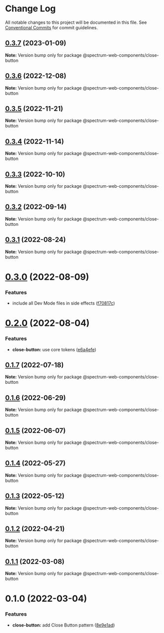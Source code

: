 # Change Log

All notable changes to this project will be documented in this file.
See [Conventional Commits](https://conventionalcommits.org) for commit guidelines.

## [0.3.7](https://github.com/adobe/spectrum-web-components/compare/@spectrum-web-components/close-button@0.3.6...@spectrum-web-components/close-button@0.3.7) (2023-01-09)

**Note:** Version bump only for package @spectrum-web-components/close-button

## [0.3.6](https://github.com/adobe/spectrum-web-components/compare/@spectrum-web-components/close-button@0.3.5...@spectrum-web-components/close-button@0.3.6) (2022-12-08)

**Note:** Version bump only for package @spectrum-web-components/close-button

## [0.3.5](https://github.com/adobe/spectrum-web-components/compare/@spectrum-web-components/close-button@0.3.4...@spectrum-web-components/close-button@0.3.5) (2022-11-21)

**Note:** Version bump only for package @spectrum-web-components/close-button

## [0.3.4](https://github.com/adobe/spectrum-web-components/compare/@spectrum-web-components/close-button@0.3.3...@spectrum-web-components/close-button@0.3.4) (2022-11-14)

**Note:** Version bump only for package @spectrum-web-components/close-button

## [0.3.3](https://github.com/adobe/spectrum-web-components/compare/@spectrum-web-components/close-button@0.3.2...@spectrum-web-components/close-button@0.3.3) (2022-10-10)

**Note:** Version bump only for package @spectrum-web-components/close-button

## [0.3.2](https://github.com/adobe/spectrum-web-components/compare/@spectrum-web-components/close-button@0.3.1...@spectrum-web-components/close-button@0.3.2) (2022-09-14)

**Note:** Version bump only for package @spectrum-web-components/close-button

## [0.3.1](https://github.com/adobe/spectrum-web-components/compare/@spectrum-web-components/close-button@0.3.0...@spectrum-web-components/close-button@0.3.1) (2022-08-24)

**Note:** Version bump only for package @spectrum-web-components/close-button

# [0.3.0](https://github.com/adobe/spectrum-web-components/compare/@spectrum-web-components/close-button@0.2.0...@spectrum-web-components/close-button@0.3.0) (2022-08-09)

### Features

-   include all Dev Mode files in side effects ([f70817c](https://github.com/adobe/spectrum-web-components/commit/f70817cc15db6dcf5cc1de2d82b4f7b0c80b1251))

# [0.2.0](https://github.com/adobe/spectrum-web-components/compare/@spectrum-web-components/close-button@0.1.7...@spectrum-web-components/close-button@0.2.0) (2022-08-04)

### Features

-   **close-button:** use core tokens ([e6a4efe](https://github.com/adobe/spectrum-web-components/commit/e6a4efe3a278ae4586a6274571b9e59638725fb7))

## [0.1.7](https://github.com/adobe/spectrum-web-components/compare/@spectrum-web-components/close-button@0.1.6...@spectrum-web-components/close-button@0.1.7) (2022-07-18)

**Note:** Version bump only for package @spectrum-web-components/close-button

## [0.1.6](https://github.com/adobe/spectrum-web-components/compare/@spectrum-web-components/close-button@0.1.5...@spectrum-web-components/close-button@0.1.6) (2022-06-29)

**Note:** Version bump only for package @spectrum-web-components/close-button

## [0.1.5](https://github.com/adobe/spectrum-web-components/compare/@spectrum-web-components/close-button@0.1.4...@spectrum-web-components/close-button@0.1.5) (2022-06-07)

**Note:** Version bump only for package @spectrum-web-components/close-button

## [0.1.4](https://github.com/adobe/spectrum-web-components/compare/@spectrum-web-components/close-button@0.1.3...@spectrum-web-components/close-button@0.1.4) (2022-05-27)

**Note:** Version bump only for package @spectrum-web-components/close-button

## [0.1.3](https://github.com/adobe/spectrum-web-components/compare/@spectrum-web-components/close-button@0.1.2...@spectrum-web-components/close-button@0.1.3) (2022-05-12)

**Note:** Version bump only for package @spectrum-web-components/close-button

## [0.1.2](https://github.com/adobe/spectrum-web-components/compare/@spectrum-web-components/close-button@0.1.1...@spectrum-web-components/close-button@0.1.2) (2022-04-21)

**Note:** Version bump only for package @spectrum-web-components/close-button

## [0.1.1](https://github.com/adobe/spectrum-web-components/compare/@spectrum-web-components/close-button@0.1.0...@spectrum-web-components/close-button@0.1.1) (2022-03-08)

**Note:** Version bump only for package @spectrum-web-components/close-button

# 0.1.0 (2022-03-04)

### Features

-   **close-button:** add Close Button pattern ([8e9e1ad](https://github.com/adobe/spectrum-web-components/commit/8e9e1ad1ac84a989c4052f1368d8d3d8ddc5f60e))
